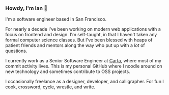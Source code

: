 ### Howdy, I'm Ian 👋

I'm a software engineer based in San Francisco.

For nearly a decade I've been working on modern web applications with a focus on frontend and design. I'm self-taught, in that I haven't taken any formal computer science classes. But I've been blessed with heaps of patient friends and mentors along the way who put up with a _lot_ of questions.

I currently work as a Senior Software Engineer at [Carta](https://tribecap.co/1-trillion-in-equity-how-carta-is-set-to-unlock-the-private-markets/), where most of my commit activity lives. This is my personal GitHub where I noodle around on new technology and sometimes contribute to OSS projects.

I occasionally freelance as a designer, developer, and calligrapher. For fun I cook, crossword, cycle, wrestle, and write.
